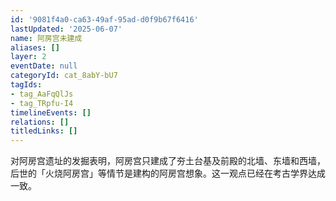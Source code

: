 ```yaml
---
id: '9081f4a0-ca63-49af-95ad-d0f9b67f6416'
lastUpdated: '2025-06-07'
name: 阿房宫未建成
aliases: []
layer: 2
eventDate: null
categoryId: cat_8abY-bU7
tagIds:
- tag_AaFqQlJs
- tag_TRpfu-I4
timelineEvents: []
relations: []
titledLinks: []
---
```

对阿房宫遗址的发掘表明，阿房宫只建成了夯土台基及前殿的北墙、东墙和西墙，后世的「火烧阿房宫」等情节是建构的阿房宫想象。这一观点已经在考古学界达成一致。
